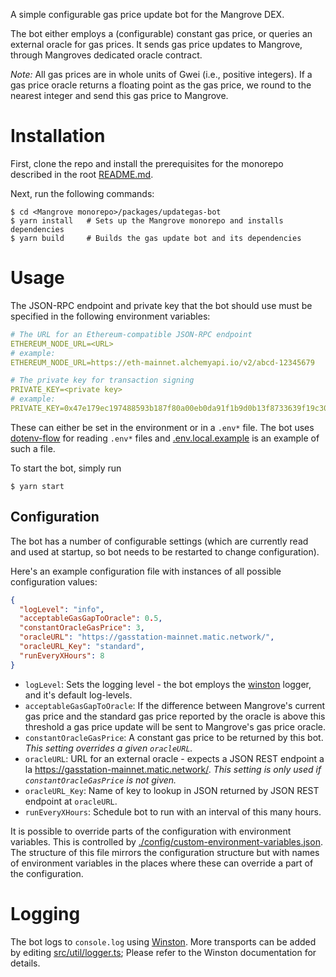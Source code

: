 A simple configurable gas price update bot for the Mangrove DEX.

The bot either employs a (configurable) constant gas price, or queries an external oracle for gas prices. It sends gas price updates to Mangrove, through Mangroves dedicated oracle contract.

_Note:_ All gas prices are in whole units of Gwei (i.e., positive integers). If a gas price oracle returns a floating point as the gas price, we round to the nearest integer and send this gas price to Mangrove.

# Installation

First, clone the repo and install the prerequisites for the monorepo described in the root [README.md](../../README.md).

Next, run the following commands:

```shell
$ cd <Mangrove monorepo>/packages/updategas-bot
$ yarn install   # Sets up the Mangrove monorepo and installs dependencies
$ yarn build     # Builds the gas update bot and its dependencies
```

# Usage

The JSON-RPC endpoint and private key that the bot should use must be specified in the following environment variables:

```yaml
# The URL for an Ethereum-compatible JSON-RPC endpoint
ETHEREUM_NODE_URL=<URL>
# example:
ETHEREUM_NODE_URL=https://eth-mainnet.alchemyapi.io/v2/abcd-12345679

# The private key for transaction signing
PRIVATE_KEY=<private key>
# example:
PRIVATE_KEY=0x47e179ec197488593b187f80a00eb0da91f1b9d0b13f8733639f19c30a34926a
```

These can either be set in the environment or in a `.env*` file. The bot uses [dotenv-flow](https://github.com/kerimdzhanov/dotenv-flow) for reading `.env*` files and [.env.local.example](.env.local.example) is an example of such a file.

To start the bot, simply run

```shell
$ yarn start
```

## Configuration

The bot has a number of configurable settings (which are currently read and used at startup, so bot needs to be restarted to change configuration).

Here's an example configuration file with instances of all possible configuration values:

```json
{
  "logLevel": "info",
  "acceptableGasGapToOracle": 0.5,
  "constantOracleGasPrice": 3,
  "oracleURL": "https://gasstation-mainnet.matic.network/",
  "oracleURL_Key": "standard",
  "runEveryXHours": 8
}
```

- `logLevel`: Sets the logging level - the bot employs the [winston](https://github.com/winstonjs/winston) logger, and it's default log-levels.
- `acceptableGasGapToOracle`: If the difference between Mangrove's current gas price and the standard gas price reported by the oracle is above this threshold a gas price update will be sent to Mangrove's gas price oracle.
- `constantOracleGasPrice`: A constant gas price to be returned by this bot. _This setting overrides a given `oracleURL`._
- `oracleURL`: URL for an external oracle - expects a JSON REST endpoint a la <https://gasstation-mainnet.matic.network/>. _This setting is only used if `constantOracleGasPrice` is not given._
- `oracleURL_Key`: Name of key to lookup in JSON returned by JSON REST endpoint at `oracleURL`.
- `runEveryXHours`: Schedule bot to run with an interval of this many hours.

It is possible to override parts of the configuration with environment variables. This is controlled by [./config/custom-environment-variables.json](./config/custom-environment-variables.json). The structure of this file mirrors the configuration structure but with names of environment variables in the places where these can override a part of the configuration.

# Logging

The bot logs to `console.log` using [Winston](https://github.com/winstonjs/winston). More transports can be added by editing [src/util/logger.ts](src/util/logger.ts); Please refer to the Winston documentation for details.
